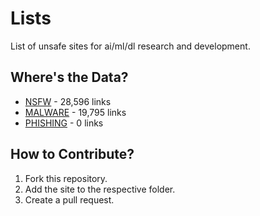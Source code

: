 # Lists
List of unsafe sites for ai/ml/dl research and development.

## Where's the Data?
- [NSFW](data/nsfw/nsfw_sites.txt) - 28,596 links
- [MALWARE](data/malicious/malware_sites.txt) - 19,795 links
- [PHISHING](data/malicious/phishing_sites.txt) - 0 links

## How to Contribute?
1. Fork this repository.
2. Add the site to the respective folder.
3. Create a pull request.
